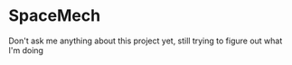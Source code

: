 # SpaceMech

Don't ask me anything about this project yet, still trying to figure out what I'm doing

